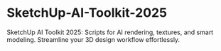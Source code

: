 # SketchUp-AI-Toolkit-2025
SketchUp AI Toolkit 2025: Scripts for AI rendering, textures, and smart modeling. Streamline your 3D design workflow effortlessly.
